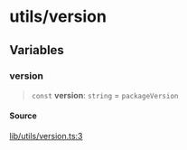 # utils/version

## Variables

### version

> `const` **version**: `string` = `packageVersion`

#### Source

[lib/utils/version.ts:3](https://github.com/PufferFinance/puffer-sdk/blob/280808932462fb6a8d0ebdae8d9ce172e8ad9259/lib/utils/version.ts#L3)
